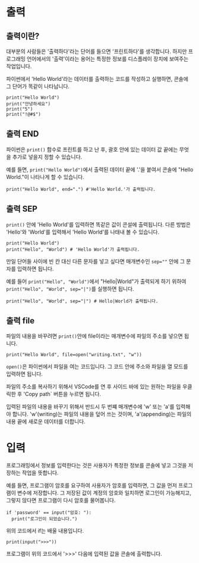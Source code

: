 # 출력

## 출력이란?

대부분의 사람들은 '출력하다'라는 단어를 들으면 '프린트하다'를 생각합니다. 하지만 프로그래밍 언어에서의 '출력'이라는 용어는 특정한 정보를 디스플레이 장치에 보여주는 작업입니다.

파이썬에서 'Hello World'라는 데이터를 출력하는 코드를 작성하고 실행하면, 콘솔에 그 단어가 똑같이 나타납니다.

```
print("Hello World")
print("안녕하세요")
print("5")
print("!@#$")
```

## 출력 END

파이썬은 `print()` 함수로 프린트를 하고 난 후, 괄호 안에 있는 데이터 값 끝에는 무엇을 추가로 넣을지 정할 수 있습니다.

예를 들면, `print("Hello World")`에서 출력된 데이터 끝에 '.'을 붙여서 콘솔에 "Hello World."이 나타나게 할 수 있습니다.

```
print("Hello World", end=".") #'Hello World.'가 출력됩니다.
```

## 출력 SEP

`print()` 안에 'Hello World'를 입력하면 똑같은 값이 콘설에 출력됩니다. 다른 방법은 'Hello'와 'World'를 입력해서 'Hello World'를 나태내 볼 수 있습니다.

```
print("Hello World")
print("Hello", "World") # 'Hello World'가 출력됩니다.
```

만일 단어들 사이에 빈 칸 대신 다른 문자를 넣고 싶다면 매개변수인 `sep=""` 안에 그 문자를 입력하면 됩니다.

예를 들어 `print("Hello", "World")`에서 "Hello|World"가 출력되게 하기 위하여 `print("Hello", "World", sep="|")`를 실행하면 됩니다.

```
print("Hello", "World", sep="|") # Hello|World가 출력됩니다.
```

## 출력 file

파일의 내용을 바꾸려면 `print()`안에 file이라는 매개변수에 파일의 주소를 넣으면 됩니다.

```
print("Hello World", file=open("writing.txt", "w"))
```

`open()`은 파이썬에서 파일을 여는 코드입니다. 그 코드 안에 주소와 파일을 열 모드를 입력하면 됩니다.

파일의 주소를 복사하기 위해서 VSCode를 연 후 사이드 바에 있는 원하는 파일을 우클릭한 후 'Copy path` 버튼을 누르면 됩니다.

입력된 파일의 내용을 바꾸기 위해서 반드시 두 번쨰 매개변수에 'w' 또는 'a'를 입력해야 합니다. 'w'(writing)는 파일의 내용을 덮어 쓰는 것이며, 'a'(appending)는 파일의 내용 끝에 새로운 데이터를 더합니다.

# 입력

프로그래밍에서 정보를 입력한다는 것은 사용자가 특정한 정보를 콘솔에 넣고 그것을 저장하는 작업을 뜻합니다.

예를 들면, 프로그램이 암호를 요구하여 사용자가 암호를 입력하면, 그 값을 먼저 프로그램이 변수에 저장합니다. 그 저장된 값이 계정의 암호와 일치하면 로그인이 가능해지고, 그렇지 않다면 프로그램이 다시 암호를 물어봅니다.

```
if 'password' == input("암호: "):
  print("로그인이 되었습니다.")
```

위의 코드에서 if는 배울 내용입니다.

```
print(input(">>>"))
```

프로그램이 위의 코드에서 '>>>' 다음에 입력된 값을 콘솔에 출력합니다.
